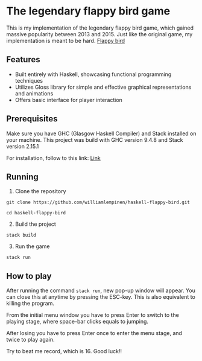 # The legendary flappy bird game 

This is my implementation of the legendary flappy bird game, which gained massive popularity between 2013 and 2015. Just like the original game, my implementation is meant to be hard. [Flappy bird](https://en.wikipedia.org/wiki/Flappy_Bird)


## Features

- Built entirely with Haskell, showcasing functional programming techniques
- Utilizes Gloss library for simple and effective graphical representations and animations
- Offers basic interface for player interaction


## Prerequisites

Make sure you have GHC (Glasgow Haskell Compiler) and Stack installed on your machine. This project was build with GHC version 9.4.8 and Stack version 2.15.1

For installation, follow to this link: [Link](https://www.haskell.org/downloads/)


## Running

1. Clone the repository

`git clone https://github.com/williamlempinen/haskell-flappy-bird.git`

`cd haskell-flappy-bird`

2. Build the project

`stack build`

3. Run the game

`stack run`


## How to play

After running the command `stack run`, new pop-up window will appear. You can close this at anytime by pressing the ESC-key. This is also equivalent to killing the program.

From the initial menu window you have to press Enter to switch to the playing stage, where space-bar clicks equals to jumping. 

After losing you have to press Enter once to enter the menu stage, and twice to play again.

Try to beat me record, which is 16. 
Good luck!!
